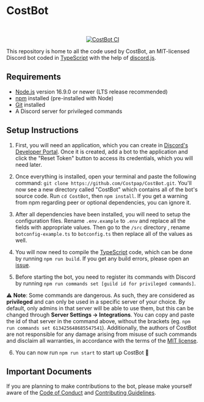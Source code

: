 # CostBot

<div align="center">
<br role="presentation" />
<p>
<a href="https://github.com/Costpap/CostBot/actions"><img src="https://github.com/Costpap/CostBot/workflows/CostBot%20Continuous%20Integration/badge.svg" alt="CostBot CI"/></a>
</p>
</div>

This repository is home to all the code used by CostBot, an MIT-licensed Discord bot coded in [TypeScript](https://www.typescriptlang.org/) with the help of [discord.js](https://github.com/discordjs/discord.js).

## Requirements
- [Node.js](https://nodejs.org/) version 16.9.0 or newer (LTS release recommended)
- [npm](https://www.npmjs.com/) installed (pre-installed with Node)
- [Git](https://git-scm.com/) installed
- A Discord server for privileged commands

## Setup Instructions

1. First, you will need an application, which you can create in [Discord's Developer Portal](https://discord.com/developers/applications). Once it is created, add a bot to the application and click the "Reset Token" button to access its credentials, which you will need later.

2. Once everything is installed, open your terminal and paste the following command: `git clone https://github.com/Costpap/CostBot.git`. You'll now see a new directory called "CostBot" which contains all of the bot's source code. Run `cd CostBot`, then `npm install`. If you get a warning from npm regarding peer or optional dependencies, you can ignore it.

3. After all dependencies have been installed, you will need to setup the configuration files. Rename `.env.example` to `.env` and replace all the fields with appropriate values. Then go to the `/src` directory , rename `botconfig-example.ts` to `botconfig.ts` then replace all of the values as well.

4. You will now need to compile the [TypeScript](https://www.typescriptlang.org/) code, which can be done by running `npm run build`. If you get any build errors, please open an [issue](https://github.com/Costpap/CostBot/issues/new?assignees=Costpap&labels=bug&template=bug_report.md).

5. Before starting the bot, you need to register its commands with Discord by running `npm run commands set [guild id for privileged commands]`.

⚠️ **Note**: Some commands are dangerous. As such, they are considered as **privileged** and can only be used in a specific server of your choice. By default, only admins in that server will be able to use them, but this can be changed through **Server Settings → Integrations**. You can copy and paste the id of that server in the command above, without the brackets (eg. `npm run commands set 613425648685547541`). Additionally, the authors of CostBot are not responsible for any damage arising from misuse of such commands and disclaim all warranties, in accordance with the terms of the [MIT license](/LICENSE).

6. You can now run `npm run start` to start up CostBot 🎉

## Important Documents
If you are planning to make contributions to the bot, please make yourself aware of the [Code of Conduct](.github/CODE_OF_CONDUCT.md) and [Contributing Guidelines](.github/CONTRIBUTING.md).
